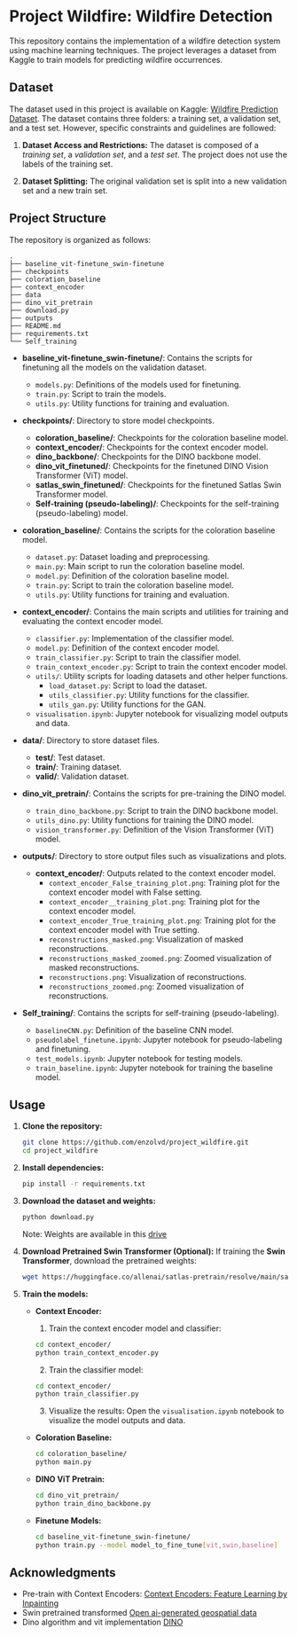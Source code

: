 # Project Wildfire: Wildfire Detection

This repository contains the implementation of a wildfire detection system using machine learning techniques. The project leverages a dataset from Kaggle to train models for predicting wildfire occurrences.

## Dataset

The dataset used in this project is available on Kaggle: [Wildfire Prediction Dataset](https://www.kaggle.com/datasets/abdelghaniaaba/wildfire-prediction-dataset). The dataset contains three folders: a training set, a validation set, and a test set. However, specific constraints and guidelines are followed:

1. **Dataset Access and Restrictions:** The dataset is composed of a *training set*, a *validation set*, and a *test set*. The project does not use the labels of the training set.

2. **Dataset Splitting:** The original validation set is split into a new validation set and a new train set.

## Project Structure

The repository is organized as follows:

```
.
├── baseline_vit-finetune_swin-finetune
├── checkpoints
├── coloration_baseline
├── context_encoder
├── data
├── dino_vit_pretrain
├── download.py
├── outputs
├── README.md
├── requirements.txt
└── Self_training
```

- **baseline_vit-finetune_swin-finetune/**: Contains the scripts for finetuning all the models on the validation dataset.
  - `models.py`: Definitions of the models used for finetuning.
  - `train.py`: Script to train the models.
  - `utils.py`: Utility functions for training and evaluation.

- **checkpoints/**: Directory to store model checkpoints.
  - **coloration_baseline/**: Checkpoints for the coloration baseline model.
  - **context_encoder/**: Checkpoints for the context encoder model.
  - **dino_backbone/**: Checkpoints for the DINO backbone model.
  - **dino_vit_finetuned/**: Checkpoints for the finetuned DINO Vision Transformer (ViT) model.
  - **satlas_swin_finetuned/**: Checkpoints for the finetuned Satlas Swin Transformer model.
  - **Self-training (pseudo-labeling)/**: Checkpoints for the self-training (pseudo-labeling) model.

- **coloration_baseline/**: Contains the scripts for the coloration baseline model.
  - `dataset.py`: Dataset loading and preprocessing.
  - `main.py`: Main script to run the coloration baseline model.
  - `model.py`: Definition of the coloration baseline model.
  - `train.py`: Script to train the coloration baseline model.
  - `utils.py`: Utility functions for training and evaluation.

- **context_encoder/**: Contains the main scripts and utilities for training and evaluating the context encoder model.
  - `classifier.py`: Implementation of the classifier model.
  - `model.py`: Definition of the context encoder model.
  - `train_classifier.py`: Script to train the classifier model.
  - `train_context_encoder.py`: Script to train the context encoder model.
  - `utils/`: Utility scripts for loading datasets and other helper functions.
    - `load_dataset.py`: Script to load the dataset.
    - `utils_classifier.py`: Utility functions for the classifier.
    - `utils_gan.py`: Utility functions for the GAN.
  - `visualisation.ipynb`: Jupyter notebook for visualizing model outputs and data.

- **data/**: Directory to store dataset files.
  - **test/**: Test dataset.
  - **train/**: Training dataset.
  - **valid/**: Validation dataset.

- **dino_vit_pretrain/**: Contains the scripts for pre-training the DINO model.
  - `train_dino_backbone.py`: Script to train the DINO backbone model.
  - `utils_dino.py`: Utility functions for training the DINO model.
  - `vision_transformer.py`: Definition of the Vision Transformer (ViT) model.

- **outputs/**: Directory to store output files such as visualizations and plots.
  - **context_encoder/**: Outputs related to the context encoder model.
    - `context_encoder_False_training_plot.png`: Training plot for the context encoder model with False setting.
    - `context_encoder__training_plot.png`: Training plot for the context encoder model.
    - `context_encoder_True_training_plot.png`: Training plot for the context encoder model with True setting.
    - `reconstructions_masked.png`: Visualization of masked reconstructions.
    - `reconstructions_masked_zoomed.png`: Zoomed visualization of masked reconstructions.
    - `reconstructions.png`: Visualization of reconstructions.
    - `reconstructions_zoomed.png`: Zoomed visualization of reconstructions.

- **Self_training/**: Contains the scripts for self-training (pseudo-labeling).
  - `baselineCNN.py`: Definition of the baseline CNN model.
  - `pseudolabel_finetune.ipynb`: Jupyter notebook for pseudo-labeling and finetuning.
  - `test_models.ipynb`: Jupyter notebook for testing models.
  - `train_baseline.ipynb`: Jupyter notebook for training the baseline model.

## Usage

1. **Clone the repository:**
   ```bash
   git clone https://github.com/enzolvd/project_wildfire.git
   cd project_wildfire
   ```

2. **Install dependencies:**
   ```bash
   pip install -r requirements.txt
   ```

3. **Download the dataset and weights:**
   ```bash
   python download.py
   ```
   Note: Weights are available in this [drive](https://drive.google.com/drive/folders/1gLYXB_krVpUDv6Qcc932OjjOCe7R4J4c?usp=drive_link)

4. **Download Pretrained Swin Transformer (Optional):**
   If training the **Swin Transformer**, download the pretrained weights:
   ```bash
   wget https://huggingface.co/allenai/satlas-pretrain/resolve/main/satlas-model-v1-highres.pth -O satlas-model-v1-highres.pth
   ```

5. **Train the models:**

   - **Context Encoder:**
     1. Train the context encoder model and classifier:
       ```bash
       cd context_encoder/
       python train_context_encoder.py
       ```
     2. Train the classifier model:
       ```bash       
       cd context_encoder/
       python train_classifier.py
       ```
     3. Visualize the results:
        Open the `visualisation.ipynb` notebook to visualize the model outputs and data.

   - **Coloration Baseline:**
     ```bash
     cd coloration_baseline/
     python main.py
     ```

   - **DINO ViT Pretrain:**
     ```bash
     cd dino_vit_pretrain/
     python train_dino_backbone.py
     ```

   - **Finetune Models:**
     ```bash
     cd baseline_vit-finetune_swin-finetune/
     python train.py --model model_to_fine_tune[vit,swin,baseline]
     ```

## Acknowledgments

- Pre-train with Context Encoders: [Context Encoders: Feature Learning by Inpainting](https://arxiv.org/pdf/1604.07379)
- Swin pretrained transformed [Open ai-generated geospatial data](https://github.com/allenai/satlas?tab=readme-ov-file)
- Dino algorithm and vit implementation [DINO](https://github.com/facebookresearch/dino)
